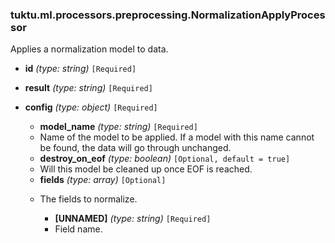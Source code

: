 ### tuktu.ml.processors.preprocessing.NormalizationApplyProcessor
Applies a normalization model to data.

  * **id** *(type: string)* `[Required]`

  * **result** *(type: string)* `[Required]`

  * **config** *(type: object)* `[Required]`

    * **model_name** *(type: string)* `[Required]`
    - Name of the model to be applied. If a model with this name cannot be found, the data will go through unchanged.

    * **destroy_on_eof** *(type: boolean)* `[Optional, default = true]`
    - Will this model be cleaned up once EOF is reached.

    * **fields** *(type: array)* `[Optional]`
    - The fields to normalize.

      * **[UNNAMED]** *(type: string)* `[Required]`
      - Field name.

